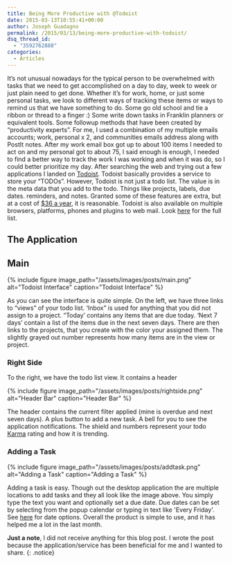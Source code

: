 ```yaml
---
title: Being More Productive with @Todoist
date: 2015-03-13T10:55:41+00:00
author: Joseph Guadagno
permalink: /2015/03/13/being-more-productive-with-todoist/
dsq_thread_id:
  - "3592762888"
categories:
  - Articles
---
```

It’s not unusual nowadays for the typical person to be overwhelmed with tasks that we need to get accomplished on a day to day, week to week or just plain need to get done. Whether it’s for work, home, or just some personal tasks, we look to different ways of tracking these items or ways to remind us that we have something to do.  Some go old school and tie a ribbon or thread to a finger :) Some write down tasks in Franklin planners or equivalent tools. Some followup methods that have been created by “productivity experts”. For me, I used a combination of my multiple emails accounts; work, personal x 2, and communities emails address along with PostIt notes. After my work email box got up to about 100 items I needed to act on and my personal got to about 75, I said enough is enough, I needed to find a better way to track the work I was working and when it was do, so I could better prioritize my day.  After searching the web and trying out a few applications I landed on [Todoist](http://www.todoist.com/). Todoist basically provides a service to store your “TODOs”. However, Todoist is not just a todo list. The value is in the meta data that you add to the todo. Things like projects, labels, due dates. reminders, and notes.  Granted some of these features are extra, but at a cost of [$36 a year](https://todoist.com/premium), it is reasonable. Todoist is also available on multiple browsers, platforms, phones and plugins to web mail.  Look [here](https://todoist.com/Help/Apps) for the full list.

## The Application

## Main

{% include figure image_path="/assets/images/posts/main.png" alt="Todoist Interface" caption="Todoist Interface" %}

As you can see the interface is quite simple. On the left, we have three links to “views” of your todo list. ‘Inbox” is used for anything that you did not assign to a project. “Today’ contains any items that are due today. ‘Next 7 days’ contain a list of the items due in the next seven days. There are then links to the projects, that you create with the color your assigned them.  The slightly grayed out number represents how many items are in the view or project.

### Right Side

To the right, we have the todo list view.  It contains a header

{% include figure image_path="/assets/images/posts/rightside.png" alt="Header Bar" caption="Header Bar" %}

The header contains the current filter applied (mine is overdue and next seven days). A plus button to add a new task. A bell for you to see the application notifications. The shield and numbers represent your todo [Karma](https://todoist.com/Help/Karma) rating and how it is trending.

### Adding a Task

{% include figure image_path="/assets/images/posts/addtask.png" alt="Adding a Task" caption="Adding a Task" %}

Adding a task is easy. Though out the desktop application the are multiple locations to add tasks and they all look like the image above.  You simply type the text you want and optionally set a due date. Due dates can be set by selecting from the popup calendar or typing in text like 'Every Friday'.  See [here](https://todoist.com/Help/DatesTimes) for date options. Overall the product is simple to use, and it has helped me a lot in the last month.

**Just a note**, I did not receive anything for this blog post. I wrote the post because the application/service has been beneficial for me and I wanted to share.
{: .notice}